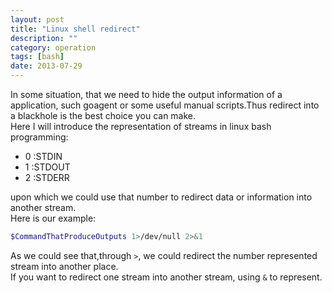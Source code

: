 ```yaml
---
layout: post
title: "Linux shell redirect"
description: ""
category: operation
tags: [bash]
date: 2013-07-29
---
```

In some situation, that we need to hide the output information of a
application, such goagent or some useful manual scripts.Thus redirect into a
blackhole is the best choice you can make.  
Here I will introduce the representation of streams in linux bash programming:

+ 0 :STDIN
+ 1 :STDOUT
+ 2 :STDERR

upon which we could use that number to redirect data or information into
another stream.  
Here is our example:  

```bash
$CommandThatProduceOutputs 1>/dev/null 2>&1
```

As we could see that,through `>`, we could redirect the number represented
stream into another place.  
If you want to redirect one stream into another stream, using `&` to represent.
